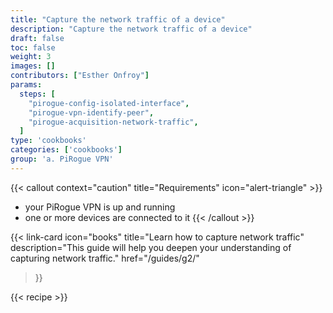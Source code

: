 ```yaml
---
title: "Capture the network traffic of a device"
description: "Capture the network traffic of a device"
draft: false
toc: false
weight: 3
images: []
contributors: ["Esther Onfroy"]
params:
  steps: [
    "pirogue-config-isolated-interface",
    "pirogue-vpn-identify-peer",
    "pirogue-acquisition-network-traffic",
  ]
type: 'cookbooks'
categories: ['cookbooks']
group: 'a. PiRogue VPN'
---
```


{{< callout context="caution" title="Requirements" icon="alert-triangle" >}}
* your PiRogue VPN is up and running
* one or more devices are connected to it
{{< /callout >}}

{{< link-card
  icon="books"
  title="Learn how to capture network traffic"
  description="This guide will help you deepen your understanding of capturing network traffic."
  href="/guides/g2/"
>}}

{{< recipe >}}